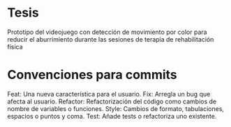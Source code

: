 # Tesis
Prototipo del videojuego con detección de movimiento por color para reducir el aburrimiento durante las sesiones de terapia de rehabilitación física

# Convenciones para commits
Feat: Una nueva característica para el usuario.
Fix: Arregla un bug que afecta al usuario.
Refactor: Refactorización del código como cambios de nombre de variables o funciones.
Style: Cambios de formato, tabulaciones, espacios o puntos y coma.
Test: Añade tests o refactoriza uno existente.